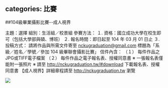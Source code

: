 categories: 比賽
---

##104級畢業攝影比賽--成人視界 

主題：選擇
組別：生活組／校景組
參賽方法：
１. 資格：國立成功大學在校生即可（包括大學部與碩、博班）
２. 報名時間：即日起至 104 年 03 月 01 日止
３. 投稿方式：
請將作品與所需文件寄至 nckugraduation@gmail.com 
標題為「系級／姓名／學號／參加 104 級畢聯會攝影比賽」
信件內含：
（１） 每件作品之JPG或TIFF電子檔案
（２） 每件作品之電子報名表、授權同意書
※ 一張報名表僅能附一張照片 ※
請至 http://nckugraduation.tw/#download 下載報名表、授權同意書
【成人視界】詳細章程請至 http://nckugraduation.tw 瀏覽

![](/picture/10896161_520775991398823_2892024688255871138_o.jpg)
